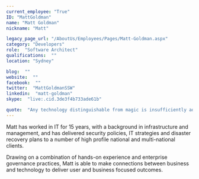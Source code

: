 ```yaml
---
current_employee: "True"
ID: "MattGoldman"
name: "Matt Goldman"
nickname: "Matt"

legacy_page_url: "/AboutUs/Employees/Pages/Matt-Goldman.aspx"
category: "Developers"
role:  "Software Architect"
qualifications:  ""
location: "Sydney"

blog:  ""
website:  ""
facebook:  ""
twitter:  "MattGoldmanSSW"
linkedin:  "matt-goldman"
skype:  "live:.cid.3de3f4b733ade61b"

quote:  "Any technology distinguishable from magic is insufficiently advances (Gregory Benford)"
---
```


​​​​Matt has worked in IT for 15 years, with a background in infrastructure and management, and has delivered security policies, IT strategies and disaster recovery plans to a number of high profile national and multi-national clients.

Drawing on a combination of hands-on experience and enterprise governance practices, Matt is able to make connections between business and technology to deliver user and business focused outcomes.  